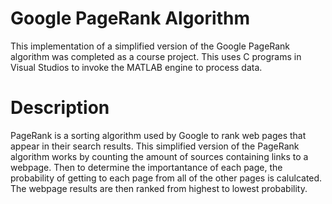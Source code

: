 # Google PageRank Algorithm
This implementation of a simplified version of the Google PageRank algorithm was completed as a course project. This uses C programs in Visual Studios to invoke the MATLAB engine to process data.

# Description
PageRank is a sorting algorithm used by Google to rank web pages that appear in their search results. This simplified version of the PageRank algorithm works by counting the amount of sources containing links to a webpage. Then to determine the importantance of each page, the probability of getting to each page from all of the other pages is calulcated. The webpage results are then ranked from highest to lowest probability.
